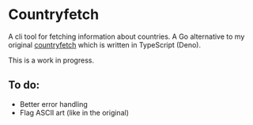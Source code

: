 # Countryfetch

A cli tool for fetching information about countries. A Go alternative to my original
[countryfetch](https://github.com/CondensedMilk7/countryfetch) which is written in TypeScript (Deno).

This is a work in progress.

## To do:

- Better error handling
- Flag ASCII art (like in the original)
